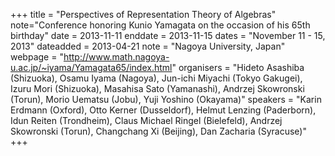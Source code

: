 +++
title = "Perspectives of Representation Theory of Algebras"
note="Conference honoring Kunio Yamagata on the occasion of his 65th birthday"
date = 2013-11-11
enddate = 2013-11-15
dates = "November 11 - 15, 2013"
dateadded = 2013-04-21
note = "Nagoya University, Japan"
webpage = "http://www.math.nagoya-u.ac.jp/~iyama/Yamagata65/index.html"
organisers = "Hideto Asashiba (Shizuoka), Osamu Iyama (Nagoya),
Jun-ichi Miyachi (Tokyo Gakugei), Izuru Mori (Shizuoka),
Masahisa Sato (Yamanashi), Andrzej Skowronski (Torun),
Morio Uematsu (Jobu),  Yuji Yoshino (Okayama)"
speakers = "Karin Erdmann (Oxford), Otto Kerner (Dusseldorf),
Helmut Lenzing (Paderborn), Idun Reiten (Trondheim),
Claus Michael Ringel (Bielefeld), Andrzej Skowronski (Torun),
Changchang Xi (Beijing), Dan Zacharia (Syracuse)"
+++

